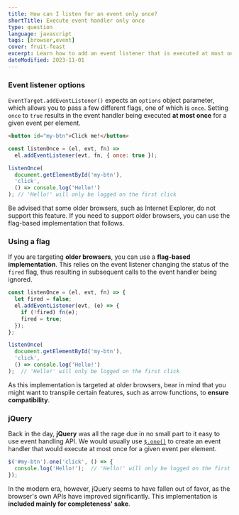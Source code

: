 ```yaml
---
title: How can I listen for an event only once?
shortTitle: Execute event handler only once
type: question
language: javascript
tags: [browser,event]
cover: fruit-feast
excerpt: Learn how to add an event listener that is executed at most once.
dateModified: 2023-11-01
---
```


### Event listener options

`EventTarget.addEventListener()` expects an `options` object parameter, which allows you to pass a few different flags, one of which is `once`. Setting `once` to `true` results in the event handler being executed **at most once** for a given event per element.

```html
<button id="my-btn">Click me!</button>
```

```js
const listenOnce = (el, evt, fn) =>
  el.addEventListener(evt, fn, { once: true });

listenOnce(
  document.getElementById('my-btn'),
  'click',
  () => console.log('Hello!')
); // 'Hello!' will only be logged on the first click
```

Be advised that some older browsers, such as Internet Explorer, do not support this feature. If you need to support older browsers, you can use the flag-based implementation that follows.

### Using a flag

If you are targeting **older browsers**, you can use a **flag-based implementation**. This relies on the event listener changing the status of the `fired` flag, thus resulting in subsequent calls to the event handler being ignored.

```js
const listenOnce = (el, evt, fn) => {
  let fired = false;
  el.addEventListener(evt, (e) => {
    if (!fired) fn(e);
    fired = true;
  });
};

listenOnce(
  document.getElementById('my-btn'),
  'click',
  () => console.log('Hello!')
);  // 'Hello!' will only be logged on the first click
```

As this implementation is targeted at older browsers, bear in mind that you might want to transpile certain features, such as arrow functions, to **ensure compatibility**.

### jQuery

Back in the day, **jQuery** was all the rage due in no small part to it easy to use event handling API. We would usually use [`$.one()`](https://api.jquery.com/one/) to create an event handler that would execute at most once for a given event per element.

```js
$('#my-btn').one('click', () => {
  console.log('Hello!');  // 'Hello!' will only be logged on the first click
});
```

In the modern era, however, jQuery seems to have fallen out of favor, as the browser's own APIs have improved significantly. This implementation is **included mainly for completeness' sake**.
